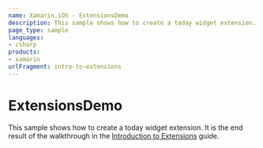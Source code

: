 ```yaml
---
name: Xamarin.iOS - ExtensionsDemo
description: This sample shows how to create a today widget extension. It is the end result of the walkthrough in the Introduction to Extensions guide.
page_type: sample
languages:
- csharp
products:
- xamarin
urlFragment: intro-to-extensions
---
```

# ExtensionsDemo

This sample shows how to create a today widget extension. It is the end result of the walkthrough in the [Introduction to Extensions](/guides/ios/platform_features/introduction_to_extensions/#Walkthrough) guide.
